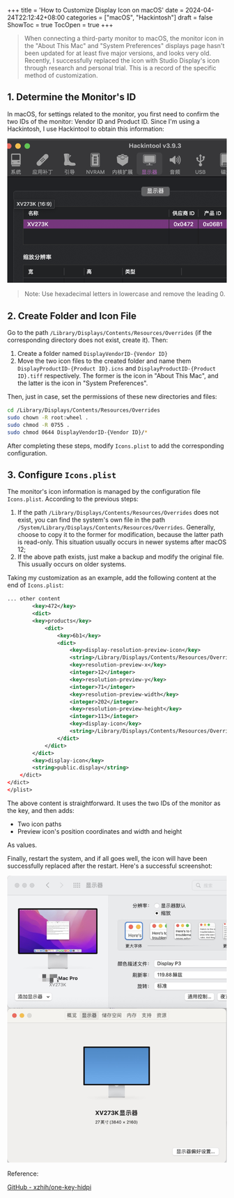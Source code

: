 +++
title = 'How to Customize Display Icon on macOS'
date = 2024-04-24T22:12:42+08:00
categories = ["macOS", "Hackintosh"]
draft = false
ShowToc = true
TocOpen = true
+++

> When connecting a third-party monitor to macOS, the monitor icon in the "About This Mac" and "System Preferences" displays page hasn't been updated for at least five major versions, and looks very old. Recently, I successfully replaced the icon with Studio Display's icon through research and personal trial. This is a record of the specific method of customization.
> 

## 1. Determine the Monitor's ID

In macOS, for settings related to the monitor, you first need to confirm the two IDs of the monitor: Vendor ID and Product ID. Since I'm using a Hackintosh, I use Hackintool to obtain this information:

![](1.png)

> Note: Use hexadecimal letters in lowercase and remove the leading 0.
> 

## 2. Create Folder and Icon File

Go to the path `/Library/Displays/Contents/Resources/Overrides` (if the corresponding directory does not exist, create it). Then:

1. Create a folder named `DisplayVendorID-{Vendor ID}`
2. Move the two icon files to the created folder and name them `DisplayProductID-{Product ID}.icns` and `DisplayProductID-{Product ID}.tiff` respectively. The former is the icon in "About This Mac", and the latter is the icon in "System Preferences".

Then, just in case, set the permissions of these new directories and files:

```bash
cd /Library/Displays/Contents/Resources/Overrides
sudo chown -R root:wheel .
sudo chmod -R 0755 .
sudo chmod 0644 DisplayVendorID-{Vendor ID}/*

```

After completing these steps, modify `Icons.plist` to add the corresponding configuration.

## 3. Configure `Icons.plist`

The monitor's icon information is managed by the configuration file `Icons.plist`. According to the previous steps:

1. If the path `/Library/Displays/Contents/Resources/Overrides` does not exist, you can find the system's own file in the path `/System/Library/Displays/Contents/Resources/Overrides`. Generally, choose to copy it to the former for modification, because the latter path is read-only. This situation usually occurs in newer systems after macOS 12;
2. If the above path exists, just make a backup and modify the original file. This usually occurs on older systems.

Taking my customization as an example, add the following content at the end of `Icons.plist`:

```xml
... other content
        <key>472</key>
        <dict>
        <key>products</key>
            <dict>
                <key>6b1</key>
                <dict>
                    <key>display-resolution-preview-icon</key>
                    <string>/Library/Displays/Contents/Resources/Overrides/DisplayVendorID-472/DisplayProductID-6b1.tiff</string>
                    <key>resolution-preview-x</key>
                    <integer>12</integer>
                    <key>resolution-preview-y</key>
                    <integer>71</integer>
                    <key>resolution-preview-width</key>
                    <integer>202</integer>
                    <key>resolution-preview-height</key>
                    <integer>113</integer>
                    <key>display-icon</key>
                    <string>/Library/Displays/Contents/Resources/Overrides/DisplayVendorID-472/DisplayProductID-6b1.icns</string>
                </dict>
            </dict>
        </dict>
        <key>display-icon</key>
        <string>public.display</string>
    </dict>
</dict>
</plist>

```

The above content is straightforward. It uses the two IDs of the monitor as the key, and then adds:

- Two icon paths
- Preview icon's position coordinates and width and height

As values.

Finally, restart the system, and if all goes well, the icon will have been successfully replaced after the restart. Here's a successful screenshot:

![](2.png)


Reference:

[GitHub - xzhih/one-key-hidpi](https://github.com/xzhih/one-key-hidpi/tree/master)